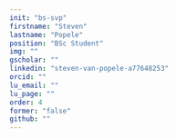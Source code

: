 ```yaml
---
init: "bs-svp"
firstname: "Steven"
lastname: "Popele"
position: "BSc Student"
img: ""
gscholar: ""
linkedin: "steven-van-popele-a77648253"
orcid: ""
lu_email: ""
lu_page: ""
order: 4
former: "false"
github: ""
---
```


